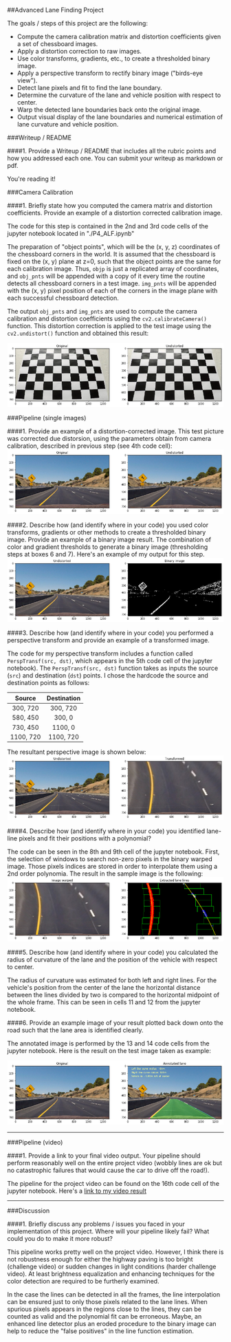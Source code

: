 ##Advanced Lane Finding Project

The goals / steps of this project are the following:

* Compute the camera calibration matrix and distortion coefficients given a set of chessboard images.
* Apply a distortion correction to raw images.
* Use color transforms, gradients, etc., to create a thresholded binary image.
* Apply a perspective transform to rectify binary image ("birds-eye view").
* Detect lane pixels and fit to find the lane boundary.
* Determine the curvature of the lane and vehicle position with respect to center.
* Warp the detected lane boundaries back onto the original image.
* Output visual display of the lane boundaries and numerical estimation of lane curvature and vehicle position.

###Writeup / README

####1. Provide a Writeup / README that includes all the rubric points and how you addressed each one.  You can submit your writeup as markdown or pdf. 

You're reading it!

###Camera Calibration

####1. Briefly state how you computed the camera matrix and distortion coefficients. Provide an example of a distortion corrected calibration image.

The code for this step is contained in the 2nd and 3rd code cells of the jupyter notebook located in "./P4_ALF.ipynb" 

The preparation of "object points", which will be the (x, y, z) coordinates of the chessboard corners in the world. It is assumed that the chessboard is fixed on the (x, y) plane at z=0, such that the object points are the same for each calibration image.  Thus, `objp` is just a replicated array of coordinates, and `obj_pnts` will be appended with a copy of it every time the routine detects all chessboard corners in a test image.  `img_pnts` will be appended with the (x, y) pixel position of each of the corners in the image plane with each successful chessboard detection.

The output `obj_pnts` and `img_pnts` are used to compute the camera calibration and distortion coefficients using the `cv2.calibrateCamera()` function.  This distortion correction is applied to the test image using the `cv2.undistort()` function and obtained this result: 

![](./output_images/cam_cal.png) 

###Pipeline (single images)

####1. Provide an example of a distortion-corrected image.
This test picture was corrected due distorsion, using the parameters obtain from camera calibration, described in previous step (see 4th code cell):
![](./output_images/undist_corr.png) 

####2. Describe how (and identify where in your code) you used color transforms, gradients or other methods to create a thresholded binary image.  Provide an example of a binary image result.
The combination of color and gradient thresholds to generate a binary image (thresholding steps at boxes 6 and 7).  Here's an example of my output for this step.
![](./output_images/binary.png) 

####3. Describe how (and identify where in your code) you performed a perspective transform and provide an example of a transformed image.

The code for my perspective transform includes a function called `PerspTransf(src, dst)`, which appears in the 5th code cell of the jupyter notebook).  The `PerspTransf(src, dst)` function takes as inputs the source (`src`) and destination (`dst`) points.  I chose the hardcode the source and destination points as follows:

| Source        | Destination   | 
|:-------------:|:-------------:| 
| 300, 720      | 300, 720        | 
| 580, 450      | 300, 0      |
| 730, 450     | 1100, 0      |
| 1100, 720      | 1100, 720        |

The resultant perspective image is shown below:
![](./output_images/transformed.png) 

####4. Describe how (and identify where in your code) you identified lane-line pixels and fit their positions with a polynomial?

The code can be seen in the 8th and 9th cell of the jupyter notebook. First, the selection of windows to search non-zero pixels in the binary warped image. Those pixels indices are stored in order to interpolate them using a 2nd order polynomia. The result in the sample image is the following:
![](./output_images/lines.png) 

####5. Describe how (and identify where in your code) you calculated the radius of curvature of the lane and the position of the vehicle with respect to center.

The radius of curvature was estimated for both left and right lines. For the vehicle's position from the center of the lane the horizontal distance between the lines divided by two is compared to the horizontal midpoint of the whole frame. This can be seen in cells 11 and 12 from the jupyter notebook.

####6. Provide an example image of your result plotted back down onto the road such that the lane area is identified clearly.

The annotated image is performed by the 13 and 14 code cells from the jupyter notebook.  Here is the result on the test image taken as example:

![](./output_images/lane.png) 

---

###Pipeline (video)

####1. Provide a link to your final video output.  Your pipeline should perform reasonably well on the entire project video (wobbly lines are ok but no catastrophic failures that would cause the car to drive off the road!).

The pipeline for the project video can be found on the 16th code cell of the jupyter notebook. Here's a [link to my video result](./project_video_result.mp4)

---

###Discussion

####1. Briefly discuss any problems / issues you faced in your implementation of this project.  Where will your pipeline likely fail?  What could you do to make it more robust?

This pipeline works pretty well on the project video. However, I think there is not robustness enough for either the highway paving is too bright (challenge video) or sudden changes in light conditions (harder challenge video). At least brightness equalization and enhancing techniques for the color detection are required to be furtherly examined.

In the case the lines can be detected in all the frames, the line interpolation can be ensured just to only those pixels related to the lane lines. When spurious pixels appears in the regions close to the lines, they can be counted as valid and the polynomial fit can be erroneous. Maybe, an enhanced line detector plus an eroded procedure to the binary image can help to reduce the "false positives" in the line function estimation.

